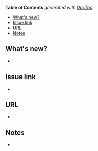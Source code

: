 <!-- START doctoc generated TOC please keep comment here to allow auto update -->
<!-- DON'T EDIT THIS SECTION, INSTEAD RE-RUN doctoc TO UPDATE -->

**Table of Contents** _generated with [DocToc](https://github.com/thlorenz/doctoc)_

- [What's new?](#whats-new)
- [Issue link](#issue-link)
- [URL](#url)
- [Notes](#notes)

<!-- END doctoc generated TOC please keep comment here to allow auto update -->

## What's new?

-

## Issue link

-

## URL

-

## Notes

-
